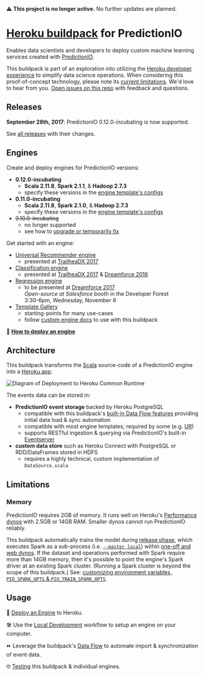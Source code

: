 ⚠️ **This project is no longer active.** No further updates are planned.

# [Heroku buildpack](https://devcenter.heroku.com/articles/buildpacks) for PredictionIO

Enables data scientists and developers to deploy custom machine learning services created with [PredictionIO](https://predictionio.incubator.apache.org).

This buildpack is part of an exploration into utilizing the [Heroku developer experience](https://www.heroku.com/dx) to simplify data science operations. When considering this proof-of-concept technology, please note its [current limitations](#user-content-limitations). We'd love to hear from you. [Open issues on this repo](https://github.com/heroku/predictionio-buildpack/issues) with feedback and questions.

## Releases

**September 28th, 2017**: PredictionIO 0.12.0-incubating is now supported.

See [all releases](https://github.com/heroku/predictionio-buildpack/releases) with their changes.

## Engines

Create and deploy engines for PredictionIO versions:

* **0.12.0-incubating**
    * **Scala 2.11.8**, **Spark 2.1.1**, & **Hadoop 2.7.3**
    * specify these versions in the [engine template's configs](CUSTOM.md#user-content-update-source-configs)
* **0.11.0-incubating**
    * **Scala 2.11.8**, **Spark 2.1.0**, & **Hadoop 2.7.3**
    * specify these versions in the [engine template's configs](CUSTOM.md#user-content-update-source-configs)
* ~~0.10.0-incubating~~
    * no longer supported
    * see how to [upgrade or temporarily fix](https://github.com/heroku/predictionio-buildpack/pull/44)

Get started with an engine:

* [Universal Recommender engine](https://github.com/heroku/predictionio-engine-ur)
  * presented at [TrailheaDX 2017](https://www.youtube.com/watch?v=MO0Bmty9fmc)
* [Classification engine](https://github.com/heroku/predictionio-engine-classification)
  * presented at [TrailheaDX 2017](https://www.youtube.com/watch?v=MO0Bmty9fmc) & [Dreamforce 2016](https://www.salesforce.com/video/297129/)
* [Regression engine](https://github.com/heroku/predictionio-engine-regression)
  * to be presented at [Dreamforce 2017](https://www.salesforce.com/dreamforce/)  
    *Open-source at Salesforce* booth in the Developer Forest  
    3:30-6pm, Wednesday, November 8
* [Template Gallery](https://predictionio.incubator.apache.org/gallery/template-gallery/)
  * starting-points for many use-cases
  * follow [custom engine docs](CUSTOM.md) to use with this buildpack

🐸 **[How to deploy an engine](CUSTOM.md)**

## Architecture

This buildpack transforms the [Scala](http://www.scala-lang.org) source-code of a PredictionIO engine into a [Heroku app](https://devcenter.heroku.com/articles/how-heroku-works).

![Diagram of Deployment to Heroku Common Runtime](http://marsikai.s3.amazonaws.com/predictionio-buildpack-arch-04.png)

The events data can be stored in:

* **PredictionIO event storage** backed by Heroku PostgreSQL
  * compatible with this buildpack's [built-in Data Flow features](DATA.md) providing initial data load & sync automation
  * compatible with most engine templates; required by some (e.g. [UR](https://github.com/heroku/predictionio-engine-ur))
  * supports RESTful ingestion & querying via PredictionIO's built-in [Eventserver](CUSTOM.md#user-content-eventserver)
* **custom data store** such as Heroku Connect with PostgreSQL or RDD/DataFrames stored in HDFS
  * requires a highly technical, custom implementation of `DataSource.scala`

## Limitations

### Memory

PredictionIO requires 2GB of memory. It runs well on Heroku's [Performance dynos](https://www.heroku.com/pricing) with 2.5GB or 14GB RAM. Smaller dynos cannot run PredictionIO reliably.

This buildpack automatically trains the model during [release phase](https://devcenter.heroku.com/articles/release-phase), which executes Spark as a sub-process (i.e. [`--master local`](https://spark.apache.org/docs/2.1.0/#running-the-examples-and-shell)) within [one-off and web dynos](https://devcenter.heroku.com/articles/dynos). If the dataset and operations performed with Spark require more than 14GB memory, then it's possible to point the engine's Spark driver at an existing Spark cluster. (Running a Spark cluster is beyond the scope of this buildpack.) See: [customizing environment variables, `PIO_SPARK_OPTS` & `PIO_TRAIN_SPARK_OPTS`](CUSTOM.md#user-content-spark-configuration).

## Usage

🐸 [Deploy an Engine](CUSTOM.md) to Heroku.

🛠 Use the [Local Development](DEV.md) workflow to setup an engine on your computer.

⏩ Leverage the buildpack's [Data Flow](DATA.md) to automate import & synchronization of event data.

🤓 [Testing](CUSTOM.md#user-content-testing) this buildpack & individual engines.
